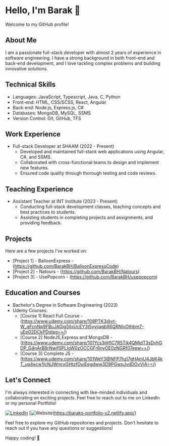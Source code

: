 # Hello, I'm Barak 👋

Welcome to my GitHub profile!

## About Me
I am a passionate full-stack developer with almost 2 years of experience in software engineering. I have a strong background in both front-end and back-end development, and I love tackling complex problems and building innovative solutions.

## Technical Skills
- Languages: JavaScript, Typescript, Java, C, Python
- Front-end: HTML, CSS/SCSS, React, Angular
- Back-end: Node.js, Express.js, C#
- Databases: MongoDB, MySQL, SSMS
- Version Control: Git, GitHub, TFS

## Work Experience
- Full-stack Developer at SHAAM (2022 - Present)
  - Developed and maintained full-stack web applications using Angular, C#, and SSMS.
  - Collaborated with cross-functional teams to design and implement new features.
  - Ensured code quality through thorough testing and code reviews.

## Teaching Experience
- Assistant Teacher at INT Institute (2023 - Present)
  - Conducting full-stack development classes, teaching concepts and best practices to students.
  - Assisting students in completing projects and assignments, and providing feedback.

## Projects
Here are a few projects I've worked on:
- [Project 1] - BalloonExpress - (https://github.com/BarakBH/BalloonExpressCode)
- [Project 2] - Natours - (https://github.com/BarakBH/Natours)
- [Project 3] - UsePopcorn - (https://github.com/BarakBH/usepopcorn)

## Education and Courses
- Bachelor's Degree in Software Engineering (2023)
- Udemy Courses:
  - [Course 1] React Full Course - (https://www.udemy.com/share/108PTK3@vt-W_gFcnNp9FBuJAGjg5lIxUcEY3t5yyiiagbX6QRNlvOthbm7-uEp02DCkPDqIag==/)
  - [Course 2] NodeJS,Express and MongoDB - (https://www.udemy.com/share/101Ycs3@fIC7R5Tik4QMidT3sDvhGDP_G4nArB8rNwif0PLIoW0zOCCGFr6nyOE0zNGRf07eew==/)
  - [Course 3] Complete JS - (https://www.udemy.com/share/101WeY3@NFP7hzl7gHAmU4JbK4kT_up4ecw1IcNJWmrxGHtzfOuiEegdww3D9PGwpJvdDOvViA==/)

## Let's Connect
I'm always interested in connecting with like-minded individuals and collaborating on exciting projects. Feel free to reach out to me on LinkedIn or my personal Portfolio!

[![LinkedIn](https://img.shields.io/badge/-LinkedIn-0077B5?style=flat&logo=linkedin&logoColor=white)](https://www.linkedin.com/in/barak-ben-hamo/)
[![Website](https://img.shields.io/website/https/www.example.com.svg)(https://baraks-portfolio-v2.netlify.app/)

Feel free to explore my GitHub repositories and projects. Don't hesitate to reach out if you have any questions or suggestions!

Happy coding! 🚀

<!---
BarakBH/BarakBH is a ✨ special ✨ repository because its `README.md` (this file) appears on your GitHub profile.
You can click the Preview link to take a look at your changes.
--->

